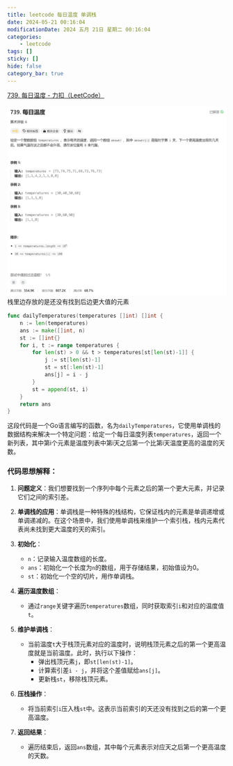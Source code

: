 ```yaml
---
title: leetcode 每日温度 单调栈
date: 2024-05-21 00:16:04
modificationDate: 2024 五月 21日 星期二 00:16:04
categories: 
	- leetcode
tags: []
sticky: []
hide: false
category_bar: true
---
```



[739. 每日温度 - 力扣（LeetCode）](https://leetcode.cn/problems/daily-temperatures/description/?envType=study-plan-v2&envId=top-100-liked)


![](../../imgs/Pasted%20image%2020240521001833.png)
栈里边存放的是还没有找到后边更大值的元素
```go
func dailyTemperatures(temperatures []int) []int {
    n := len(temperatures)
    ans := make([]int, n)
    st := []int{}
    for i, t := range temperatures {
        for len(st) > 0 && t > temperatures[st[len(st)-1]] {
            j := st[len(st)-1]
            st = st[:len(st)-1]
            ans[j] = i - j
        }
        st = append(st, i)
    }
    return ans
} 

```


这段代码是一个Go语言编写的函数，名为`dailyTemperatures`，它使用单调栈的数据结构来解决一个特定问题：给定一个每日温度列表`temperatures`，返回一个新列表，其中第i个元素是温度列表中第i天之后第一个比第i天温度更高的温度的天数。

### 代码思想解释：

1. **问题定义**：我们想要找到一个序列中每个元素之后的第一个更大元素，并记录它们之间的索引差。

2. **单调栈的应用**：单调栈是一种特殊的栈结构，它保证栈内的元素是单调递增或单调递减的。在这个场景中，我们使用单调栈来维护一个索引栈，栈内元素代表尚未找到更大温度的天的索引。

3. **初始化**：
   - `n`：记录输入温度数组的长度。
   - `ans`：初始化一个长度为`n`的数组，用于存储结果，初始值设为0。
   - `st`：初始化一个空的切片，用作单调栈。

4. **遍历温度数组**：
   - 通过`range`关键字遍历`temperatures`数组，同时获取索引`i`和对应的温度值`t`。

5. **维护单调栈**：
   - 当前温度`t`大于栈顶元素对应的温度时，说明栈顶元素之后的第一个更高温度就是当前温度。此时，执行以下操作：
     - 弹出栈顶元素`j`，即`st[len(st)-1]`。
     - 计算索引差`i - j`，并将这个差值赋给`ans[j]`。
     - 更新栈`st`，移除栈顶元素。

6. **压栈操作**：
   - 将当前索引`i`压入栈`st`中。这表示当前索引的天还没有找到之后的第一个更高温度。

7. **返回结果**：
   - 遍历结束后，返回`ans`数组，其中每个元素表示对应天之后第一个更高温度的天数。
